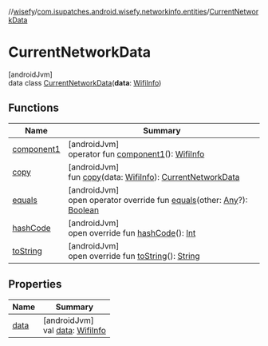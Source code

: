 //[wisefy](../../../index.md)/[com.isupatches.android.wisefy.networkinfo.entities](../index.md)/[CurrentNetworkData](index.md)

# CurrentNetworkData

[androidJvm]\
data class [CurrentNetworkData](index.md)(**data**: [WifiInfo](https://developer.android.com/reference/kotlin/android/net/wifi/WifiInfo.html))

## Functions

| Name | Summary |
|---|---|
| [component1](component1.md) | [androidJvm]<br>operator fun [component1](component1.md)(): [WifiInfo](https://developer.android.com/reference/kotlin/android/net/wifi/WifiInfo.html) |
| [copy](copy.md) | [androidJvm]<br>fun [copy](copy.md)(data: [WifiInfo](https://developer.android.com/reference/kotlin/android/net/wifi/WifiInfo.html)): [CurrentNetworkData](index.md) |
| [equals](../../com.isupatches.android.wisefy.wifi.delegates/-legacy-wifi-delegate/index.md#585090901%2FFunctions%2F1622544596) | [androidJvm]<br>open operator override fun [equals](../../com.isupatches.android.wisefy.wifi.delegates/-legacy-wifi-delegate/index.md#585090901%2FFunctions%2F1622544596)(other: [Any](https://kotlinlang.org/api/latest/jvm/stdlib/kotlin/-any/index.html)?): [Boolean](https://kotlinlang.org/api/latest/jvm/stdlib/kotlin/-boolean/index.html) |
| [hashCode](../../com.isupatches.android.wisefy.wifi.delegates/-legacy-wifi-delegate/index.md#1794629105%2FFunctions%2F1622544596) | [androidJvm]<br>open override fun [hashCode](../../com.isupatches.android.wisefy.wifi.delegates/-legacy-wifi-delegate/index.md#1794629105%2FFunctions%2F1622544596)(): [Int](https://kotlinlang.org/api/latest/jvm/stdlib/kotlin/-int/index.html) |
| [toString](../../com.isupatches.android.wisefy.wifi.delegates/-legacy-wifi-delegate/index.md#1616463040%2FFunctions%2F1622544596) | [androidJvm]<br>open override fun [toString](../../com.isupatches.android.wisefy.wifi.delegates/-legacy-wifi-delegate/index.md#1616463040%2FFunctions%2F1622544596)(): [String](https://kotlinlang.org/api/latest/jvm/stdlib/kotlin/-string/index.html) |

## Properties

| Name | Summary |
|---|---|
| [data](data.md) | [androidJvm]<br>val [data](data.md): [WifiInfo](https://developer.android.com/reference/kotlin/android/net/wifi/WifiInfo.html) |
